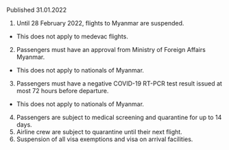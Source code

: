 Published 31.01.2022
1. Until 28 February 2022, flights to Myanmar are suspended.
- This does not apply to medevac flights.
2. Passengers must have an approval from Ministry of Foreign Affairs Myanmar.
- This does not apply to nationals of Myanmar.
3. Passengers must have a negative COVID-19 RT-PCR test result issued at most 72 hours before departure.
- This does not apply to nationals of Myanmar.
4. Passengers are subject to medical screening and quarantine for up to 14 days.
5. Airline crew are subject to quarantine until their next flight.
6. Suspension of all visa exemptions and visa on arrival facilities.